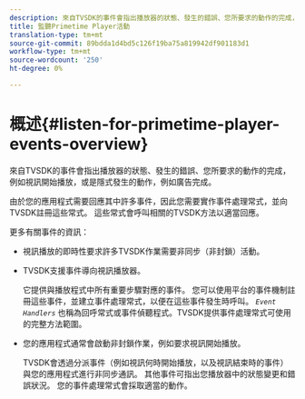 ```yaml
---
description: 來自TVSDK的事件會指出播放器的狀態、發生的錯誤、您所要求的動作的完成，例如視訊開始播放，或是隱式發生的動作，例如廣告完成。
title: 監聽Primetime Player活動
translation-type: tm+mt
source-git-commit: 89bdda1d4bd5c126f19ba75a819942df901183d1
workflow-type: tm+mt
source-wordcount: '250'
ht-degree: 0%

---
```



# 概述{#listen-for-primetime-player-events-overview}

來自TVSDK的事件會指出播放器的狀態、發生的錯誤、您所要求的動作的完成，例如視訊開始播放，或是隱式發生的動作，例如廣告完成。

由於您的應用程式需要回應其中許多事件，因此您需要實作事件處理常式，並向TVSDK註冊這些常式。 這些常式會呼叫相關的TVSDK方法以適當回應。

更多有關事件的資訊：

* 視訊播放的即時性要求許多TVSDK作業需要非同步（非封鎖）活動。
* TVSDK支援事件導向視訊播放器。

   它提供與播放程式中所有重要步驟對應的事件。 您可以使用平台的事件機制註冊這些事件，並建立事件處理常式，以便在這些事件發生時呼叫。 *`Event Handlers`* 也稱為回呼常式或事件偵聽程式。TVSDK提供事件處理常式可使用的完整方法範圍。
* 您的應用程式通常會啟動非封鎖作業，例如要求視訊開始播放。

   TVSDK會透過分派事件（例如視訊何時開始播放，以及視訊結束時的事件）與您的應用程式進行非同步通訊。 其他事件可指出您播放器中的狀態變更和錯誤狀況。 您的事件處理常式會採取適當的動作。